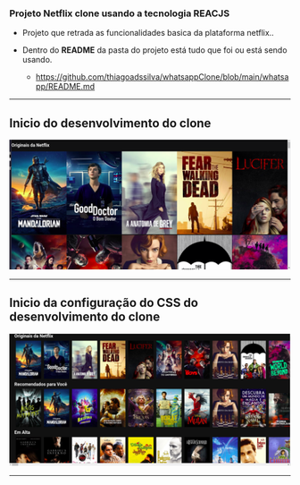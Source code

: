 ### Projeto Netflix clone usando a tecnologia <b>REACJS</b>
- Projeto que retrada as funcionalidades  basica da plataforma netflix..

- Dentro do <b>README</b> da pasta do projeto está tudo que foi ou está sendo usando.
   * https://github.com/thiagoadssilva/whatsappClone/blob/main/whatsapp/README.md

<hr/>

## <b>Inicio</b> do desenvolvimento do clone

![Tela Principal](images/incial.png)
<hr>

## <b>Inicio da configuração do CSS</b> do desenvolvimento do clone

![Tela Principal](images/inicial2.png)
<hr>

